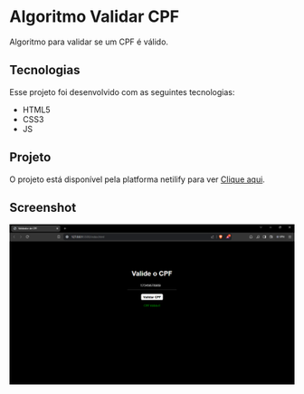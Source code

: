 # Algoritmo Validar CPF
Algoritmo para validar se um CPF é válido.

## Tecnologias
Esse projeto foi desenvolvido com as seguintes tecnologias:
- HTML5
- CSS3
- JS

## Projeto
O projeto está disponível pela platforma netilify para ver [Clique aqui](https://validarcpf-rn.netlify.app/).

## Screenshot
<img alt="Tela Principal" src="./img/print.png">